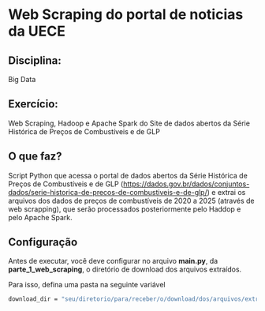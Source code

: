 # Web Scraping do portal de noticias da UECE

## Disciplina:
Big Data

## Exercício: 
Web Scraping, Hadoop e Apache Spark do Site de dados abertos da Série Histórica de Preços de Combustíveis e de GLP

## O que faz?
Script Python que acessa o portal de dados abertos da Série Histórica de Preços de Combustíveis e de GLP (https://dados.gov.br/dados/conjuntos-dados/serie-historica-de-precos-de-combustiveis-e-de-glp/) e extrai os arquivos dos dados de preços de combustíveis de 2020 a 2025 (através de web scrapping), que serão processados posteriormente pelo Haddop e pelo Apache Spark.

## Configuração
Antes de executar, você deve configurar no arquivo **main.py**, da **parte_1_web_scraping**, o diretório de download dos arquivos extraídos.

Para isso, defina uma pasta na seguinte variável
```bash
download_dir = "seu/diretorio/para/receber/o/download/dos/arquivos/extraidos"
```
